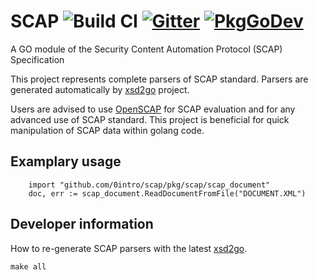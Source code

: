 # SCAP ![Build CI](https://github.com/0intro/scap/workflows/Build%20CI/badge.svg) [![Gitter](https://badges.gitter.im/GoComply/community.svg)](https://gitter.im/GoComply/community?utm_source=badge&utm_medium=badge&utm_campaign=pr-badge) [![PkgGoDev](https://pkg.go.dev/badge/github.com/gocomply/scap)](https://pkg.go.dev/github.com/gocomply/scap)
A GO module of the Security Content Automation Protocol (SCAP) Specification

This project represents complete parsers of SCAP standard. Parsers are generated automatically by [xsd2go](https://github.com/GoComply/xsd2go) project.

Users are advised to use [OpenSCAP](https://www.open-scap.org/) for SCAP evaluation and for any advanced use of SCAP standard. This project is beneficial for quick manipulation of SCAP data within golang code.

## Examplary usage
```
	import "github.com/0intro/scap/pkg/scap/scap_document"
	doc, err := scap_document.ReadDocumentFromFile("DOCUMENT.XML")
```

## Developer information
How to re-generate SCAP parsers with the latest [xsd2go](https://github.com/GoComply/xsd2go).
```
make all
```
